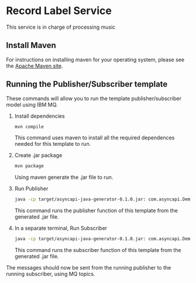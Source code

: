 # Record Label Service

This service is in charge of processing music

## Install Maven
For instructions on installing maven for your operating system, please see the [Apache Maven site](https://maven.apache.org/install.html).

## Running the Publisher/Subscriber template
These commands will allow you to run the template publisher/subscriber model using IBM MQ.

1. Install dependencies
    ```sh
    mvn compile
    ```

    This command uses maven to install all the required dependences needed for this template to run.


2. Create .jar package
    ```sh
    mvn package
    ```
    Using maven generate the .jar file to run.

3. Run Publisher
    ```sh
    java -cp target/asyncapi-java-generator-0.1.0.jar: com.asyncapi.DemoProducer
    ```

    This command runs the publisher function of this template from the generated .jar file.


4. In a separate terminal, Run Subscriber
    ```sh
    java -cp target/asyncapi-java-generator-0.1.0.jar: com.asyncapi.DemoSubscriber
    ```

    This command runs the subscriber function of this template from the generated .jar file.


The messages should now be sent from the running publisher to the running subscriber, using MQ topics.
    